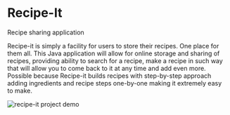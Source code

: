 # Recipe-It
Recipe sharing application

Recipe-it is simply a facility for users to store their recipes. One place for them all. This Java application will allow for online storage and sharing of recipes, providing ability to search for a recipe, make a recipe in such way that will allow you to come back to it at any time and add even more. Possible because Recipe-it builds recipes with step-by-step approach adding ingredients and recipe steps one-by-one making it extremely easy to make.

![recipe-it project demo](https://cloud.githubusercontent.com/assets/15648358/26219348/8b1e7d4e-3c06-11e7-97a1-887653e8c4b0.gif)

